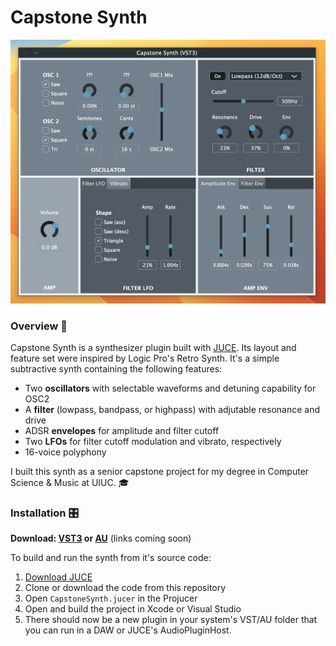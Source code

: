# Capstone Synth

![Capstone Synth GUI](gui-sample.png "Capstone Synth GUI")

### Overview 🎹
Capstone Synth is a synthesizer plugin built with [JUCE](https://juce.com). Its layout and feature set were inspired by Logic Pro's Retro Synth. It's a simple subtractive synth containing the following features:

- Two **oscillators** with selectable waveforms and detuning capability for OSC2
- A **filter** (lowpass, bandpass, or highpass) with adjutable resonance and drive
- ADSR **envelopes** for amplitude and filter cutoff
- Two **LFOs** for filter cutoff modulation and vibrato, respectively
- 16-voice polyphony

I built this synth as a senior capstone project for my degree in Computer Science & Music at UIUC. 🎓

### Installation 🎛️

**Download: [VST3]() or [AU]()** (links coming soon)

To build and run the synth from it's source code:
1. [Download JUCE](https://juce.com/get-juce/)
2. Clone or download the code from this repository
3. Open `CapstoneSynth.jucer` in the Projucer
4. Open and build the project in Xcode or Visual Studio
5. There should now be a new plugin in your system's VST/AU folder that you can run in a DAW or JUCE's AudioPluginHost.

